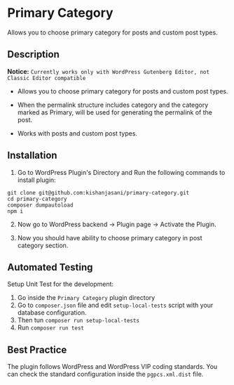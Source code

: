# Primary Category
Allows you to choose primary category for posts and custom post types.

## Description

**Notice:** `Currently works only with WordPress Gutenberg Editor, not Classic Editor compatible`

- Allows you to choose primary category for posts and custom post types.

- When the permalink structure includes category and the category marked as Primary, will be used for generating the permalink of the post.

- Works with posts and custom post types.

## Installation

1. Go to WordPress Plugin's Directory and Run the following commands to install plugin:
```
git clone git@github.com:kishanjasani/primary-category.git
cd primary-category
composer dumpautoload
npm i
```

2. Now go to WordPress backend -> Plugin page -> Activate the Plugin.

3. Now you should have ability to choose primary category in post category section.

## Automated Testing
Setup Unit Test for the development:

1. Go inside the `Primary Category` plugin directory
2. Go to `composer.json` file and edit `setup-local-tests` script with your database configuration.
3. Then tun `composer run setup-local-tests`
4. Run `composer run test`

## Best Practice
The plugin follows WordPress and WordPress VIP coding standards. You can check the standard configuration inside the `pgpcs.xml.dist` file.
